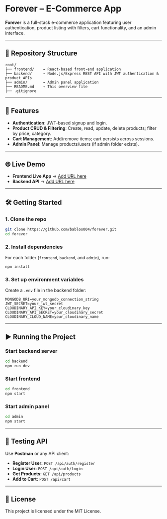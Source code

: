 # Forever – E-Commerce App

**Forever** is a full-stack e-commerce application featuring user authentication, product listing with filters, cart functionality, and an admin interface.

---

## 📂 Repository Structure

```text
root/
├── frontend/    → React-based front-end application
├── backend/     → Node.js/Express REST API with JWT authentication & product APIs
├── admin/       → Admin panel application
├── README.md    → This overview file
├── .gitignore
```

---

## 🚀 Features

- **Authentication**: JWT-based signup and login.
- **Product CRUD & Filtering**: Create, read, update, delete products; filter by price, category.
- **Cart Management**: Add/remove items; cart persists across sessions.
- **Admin Panel**: Manage products/users (if admin folder exists).

---

## 🌐 Live Demo

- **Frontend Live App** → [Add URL here](#)
- **Backend API** → [Add URL here](#)

---

## 🛠️ Getting Started

### 1. Clone the repo
```bash
git clone https://github.com/babloo004/forever.git
cd forever
```

### 2. Install dependencies
For each folder (`frontend`, `backend`, and `admin`), run:
```bash
npm install
```

### 3. Set up environment variables
Create a `.env` file in the backend folder:

```env
MONGODB_URI=your_mongodb_connection_string
JWT_SECRET=your_jwt_secret
CLOUDINARY_API_KEY=your_cloudinary_key
CLOUDINARY_API_SECRET=your_cloudinary_secret
CLOUDINARY_CLOUD_NAME=your_cloudinary_name
```

---

## ▶️ Running the Project

### Start backend server
```bash
cd backend
npm run dev
```

### Start frontend
```bash
cd frontend
npm start
```

### Start admin panel
```bash
cd admin
npm start
```

---

## 🧪 Testing API
Use **Postman** or any API client:

- **Register User:** `POST /api/auth/register`
- **Login User:** `POST /api/auth/login`
- **Get Products:** `GET /api/products`
- **Add to Cart:** `POST /api/cart`

---

## 📜 License
This project is licensed under the MIT License.
